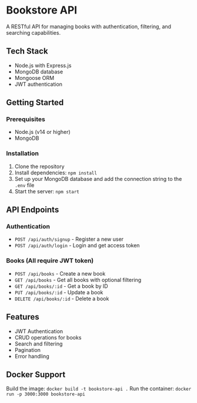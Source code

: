 # Bookstore API

A RESTful API for managing books with authentication, filtering, and searching capabilities.

## Tech Stack
- Node.js with Express.js
- MongoDB database
- Mongoose ORM
- JWT authentication

## Getting Started

### Prerequisites
- Node.js (v14 or higher)
- MongoDB

### Installation
1. Clone the repository
2. Install dependencies: `npm install`
3. Set up your MongoDB database and add the connection string to the `.env` file
4. Start the server: `npm start`

## API Endpoints

### Authentication
- `POST /api/auth/signup` - Register a new user
- `POST /api/auth/login` - Login and get access token

### Books (All require JWT token)
- `POST /api/books` - Create a new book
- `GET /api/books` - Get all books with optional filtering
- `GET /api/books/:id` - Get a book by ID
- `PUT /api/books/:id` - Update a book
- `DELETE /api/books/:id` - Delete a book

## Features
- JWT Authentication
- CRUD operations for books
- Search and filtering
- Pagination
- Error handling

## Docker Support
Build the image: `docker build -t bookstore-api .`
Run the container: `docker run -p 3000:3000 bookstore-api`
